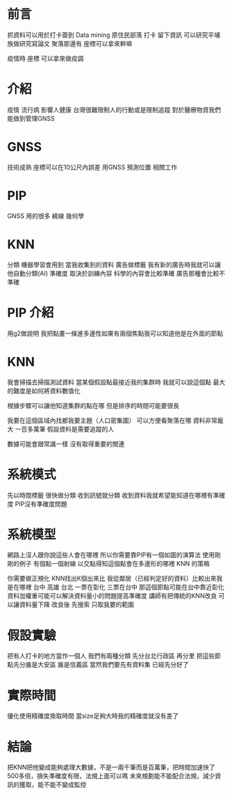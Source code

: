 # 前言
抓資料可以用於打卡簽到
Data mining 
原住民部落 打卡 留下資訊
可以研究平埔族做研究寫論文
聚落那邊有
座標可以拿來幹嘛

疫情時 座標 可以拿來做疫調

# 介紹
疫情 流行病
影響人健康
台灣很難限制人的行動或是限制追蹤
對於醫療物資我們能做到管理GNSS
# GNSS
技術成熟 座標可以在10公尺內誤差
用GNSS 預測位置
相關工作
# PIP
GNSS 用的很多
繞線 幾何學
# KNN
分類 機器學習會用到
當我收集到的資料 廣告做標籤
我有新的廣告時我就可以讓他自動分類(AI)
準確度 取決於訓練內容
科學的內容會比較準確
廣告那種會比較不準確
# PIP 介紹
 

用g2做說明 我把點畫一條進多邊性如果有兩個焦點我可以知道他是在外面的節點
# KNN
 

我會掃描去掃描測試資料
當某個假設點最接近我的集群時
我就可以說這個點
最大的難度是如何將資料數值化
 

根據步驟可以讓他知道集群的點在哪 但是排序的時間可能要很長 

 

我要在這個區域內找都我要主題（人口密集圖）
可以方便看聚落在哪
資料非常龐大 一百多萬筆
假設資料是需要追蹤的人
 

數據可能會跟常識一樣 沒有取得重要的關連

# 系統模式
 

先以時間標籤
很快做分類
收到訊號就分類
收到資料我就希望能知道在哪裡有準確度
PIP沒有準確度問題

# 系統模型
 

網路上沒人跟你說這些人會在哪裡
所以你需要靠PIP有一個如圖的演算法
使用剛剛的例子 有個點一個射線
以交點得知這個點會在多邊形的哪裡
KNN 的策略
 

你需要做正規化 KNN找出K個出來比 我從鄰居（已經判定好的資料）比較出來我是在哪裡 台中 高雄 台北 
一票在彰化 三票在台中 那這個節點可能在台中靠近彰化 資料加權重可能可以解決資料量小的問題提高準確度
講師有把傳統的KNN改良
可以讓資料量下降
改良後 先搜索 只取我要的範圍

# 假設實驗
 

把有人打卡的地方當作一個人
我們有兩種分類
先分台北行政區
再分里
把這些節點先分誰是大安區 誰是信義區
當然我們要先有資料集 已經先分好了

# 實際時間
 

優化使用精確度換取時間
當size足夠大時我的精確度就沒有差了

# 結論
把KNN把他變成能夠處理大數據，不是一兩千筆而是百萬筆，把時間加速快了500多倍，損失準確度有限，法規上面可以嗎
未來規劃能不能配合法規，減少資訊的獲取，能不能不變成監控

